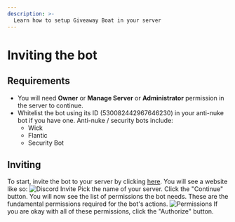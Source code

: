 ```yaml
---
description: >-
  Learn how to setup Giveaway Boat in your server
---
```

# Inviting the bot

## Requirements

- You will need **Owner** or **Manage Server** or **Administrator** permission in the server to continue.
- Whitelist the bot using its ID (530082442967646230) in your anti-nuke bot if you have one. Anti-nuke / security bots include:
  - Wick
  - Flantic
  - Security Bot

## Inviting

To start, invite the bot to your server by clicking [here](https://giveaway.boats/invite).
You will see a website like so:
![Discord Invite](https://i.imgur.com/iBNGa6T.png)
Pick the name of your server. Click the "Continue" button.
You will now see the list of permissions the bot needs. These are the fundamental permissions required for the bot's actions.
![Permissions](https://i.imgur.com/veYnVST.png)
If you are okay with all of these permissions, click the "Authorize" button.
